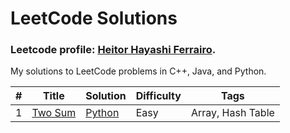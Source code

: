 # LeetCode Solutions

### Leetcode profile: [Heitor Hayashi Ferrairo](https://leetcode.com/u/hayashiHeitor/).

My solutions to LeetCode problems in C++, Java, and Python.

| # | Title | Solution | Difficulty | Tags |
|---|-------|----------|------------|------|
|1|[Two Sum](https://leetcode.com/problems/two-sum/)|[Python](./Scripts/Python/1.TwoSum.py)|Easy|Array, Hash Table|
